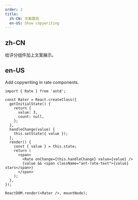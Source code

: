 ```yaml
---
order: 2
title:
  zh-CN: 文案展现
  en-US: Show copywriting
---
```


## zh-CN

给评分组件加上文案展示。

## en-US

Add copywriting in rate components.

````__react
import { Rate } from 'antd';

const Rater = React.createClass({
  getInitialState() {
    return {
      value: 3,
      count: null,
    };
  },
  handleChange(value) {
    this.setState({ value });
  },
  render() {
    const { value } = this.state;
    return (
      <span>
        <Rate onChange={this.handleChange} value={value} />
        {value && <span className="ant-rate-text">{value} stars</span>}
      </span>
    );
  },
});

ReactDOM.render(<Rater />, mountNode);
````
